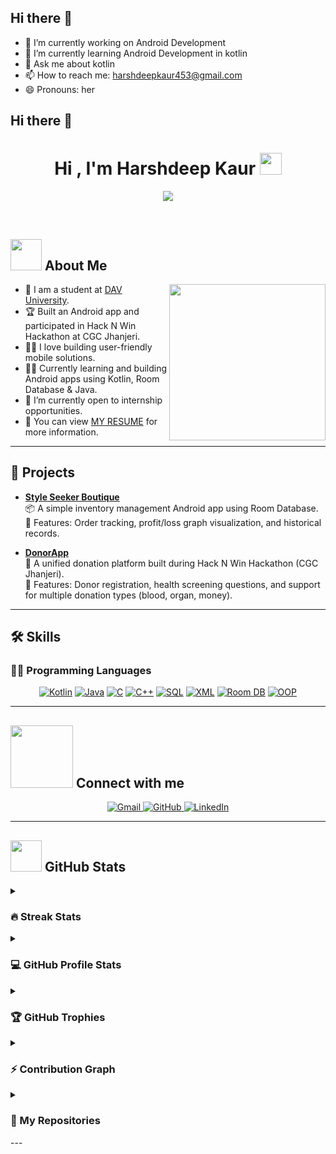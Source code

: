 ## Hi there 👋



- 🔭 I’m currently working on Android Development
- 🌱 I’m currently learning Android Development in kotlin
- 💬 Ask me about kotlin
- 📫 How to reach me: harshdeepkaur453@gmail.com
- 😄 Pronouns: her


## Hi there 👋

<h1 align="center">Hi , I'm Harshdeep Kaur <img src="https://media.giphy.com/media/hvRJCLFzcasrR4ia7z/giphy.gif" width="35"></h1>

<p align="center">
  <a href="https://github.com/DenverCoder1/readme-typing-svg">
    <img src="https://readme-typing-svg.herokuapp.com?font=Time+New+Roman&color=%23C8BE25&size=25&center=true&vCenter=true&width=600&height=100&lines=Android+Developer;B.Tech+CSE+Student;Kotlin+Enthusiast">
  </a>
</p>

<br>

## <picture><img src = "https://github.com/7oSkaaa/7oSkaaa/blob/main/Images/about_me.gif?raw=true" width = 50px></picture> About Me

<picture> <img align="right" src="https://github.com/7oSkaaa/7oSkaaa/blob/main/Images/Right_Side.gif?raw=true" width = 250px></picture>

- :school: I am a student at [DAV University](https://www.davuniversity.org/).
- :trophy: Built an Android app and participated in Hack N Win Hackathon at CGC Jhanjeri.
- :technologist: I love building user-friendly mobile solutions.
- :student: Currently learning and building Android apps using Kotlin, Room Database & Java.
- :thinking: I’m currently open to internship opportunities.
- :page_facing_up: You can view [MY RESUME](https://drive.google.com/file/d/1uSbS7Cbs0O8oYId9K1E2aA-pZpBfYRHE/view?usp=drive_link) for more information.

---

## 🚀 Projects

- **[Style Seeker Boutique](https://github.com/harsh782005/Style_Seeker_boutique)**  
  📦 A simple inventory management Android app using Room Database.  
  🔹 Features: Order tracking, profit/loss graph visualization, and historical records.

- **[DonorApp](https://github.com/harsh782005/DonorApp)**  
  🤝 A unified donation platform built during Hack N Win Hackathon (CGC Jhanjeri).  
  🔹 Features: Donor registration, health screening questions, and support for multiple donation types (blood, organ, money).

---

## 🛠️ Skills

### 👨‍💻 Programming Languages

<p align="center">
  <a href="#"><img alt="Kotlin" src="https://img.shields.io/badge/Kotlin-%230095D5.svg?style=plastic&logo=kotlin&logoColor=white"></a>
  <a href="#"><img alt="Java" src="https://img.shields.io/badge/Java-%23007396.svg?style=plastic&logo=java&logoColor=white"></a>
  <a href="#"><img alt="C" src="https://img.shields.io/badge/C-%232370ED.svg?style=plastic&logo=c&logoColor=white"></a>
  <a href="#"><img alt="C++" src="https://img.shields.io/badge/C++-%2300599C.svg?style=plastic&logo=c%2B%2B&logoColor=white"></a>
  <a href="#"><img alt="SQL" src="https://img.shields.io/badge/SQL-%2300C7B7.svg?style=plastic&logo=mysql&logoColor=white"></a>
  <a href="#"><img alt="XML" src="https://img.shields.io/badge/XML-%23FF6600.svg?style=plastic&logo=xml&logoColor=white"></a>
  <a href="#"><img alt="Room DB" src="https://img.shields.io/badge/RoomDB-%23D4AA00.svg?style=plastic&logo=sqlite&logoColor=white"></a>
  <a href="#"><img alt="OOP" src="https://img.shields.io/badge/OOPs-%23FF5733.svg?style=plastic&logo=code&logoColor=white"></a>
</p>

---

## <picture> <img src="https://github.com/7oSkaaa/7oSkaaa/blob/main/Images/Connect-with-me.gif?raw=true" width="100px"> </picture> Connect with me

<p align="center">
	<a href="mailto:harshdeepkaur453@gmail.com">
    <img src="https://img.shields.io/badge/gmail-%23EA4335.svg?style=plastic&logo=gmail&logoColor=white" alt="Gmail"/>
  </a>
	<a href="https://github.com/harsh782005">
    <img src="https://img.shields.io/badge/github-%23181717.svg?style=plastic&logo=github&logoColor=white" alt="GitHub"/>
  </a>
	<a href="https://www.linkedin.com/in/harshdeep-kaur-0316b5321/">
    <img src="https://img.shields.io/badge/linkedin-%230A66C2.svg?style=plastic&logo=linkedin&logoColor=white" alt="LinkedIn"/>
  </a>
</p>

---

## <picture> <img src = "https://github.com/7oSkaaa/7oSkaaa/blob/main/Images/Statistics.gif?raw=true" width = 50px>  </picture> GitHub Stats

<details><summary><h3> 🔥 Streak Stats</h3></summary>

<p align="center">
  <img src="https://github-readme-streak-stats.herokuapp.com/?user=harsh782005&theme=tokyonight_duo" alt="GitHub Streak"/>
</p>

</details>

<details><summary><h3>💻 GitHub Profile Stats</h3></summary>

<p align="center">
  <img src="https://github-readme-stats.vercel.app/api?username=harsh782005&show_icons=true&count_private=true&theme=tokyonight&layout=compact" height="230px"/>
  <img src="https://github-readme-stats.vercel.app/api/top-langs?username=harsh782005&langs_count=10&show_icons=true&theme=tokyonight" height="230px"/>
</p>

</details>

<details><summary><h3>🏆 GitHub Trophies</h3></summary>

<p align="center">
  <img src="https://github-profile-trophy.vercel.app/?username=harsh782005&theme=tokyonight&column=4&margin-w=15&margin-h=15" alt="GitHub Trophies"/>
</p>

</details>

<details><summary><h3>⚡ Contribution Graph</h3></summary>

<p align="center">
  <img src="https://github-readme-activity-graph.vercel.app/graph?username=harsh782005&theme=github" alt="GitHub Contribution Graph"/>
</p>

</details>



<details><summary><h3>📂 My Repositories</h3></summary>

<p align="center">
  <a href="https://github.com/harsh782005/Style_Seeker_boutique">
    <img src="https://github-readme-stats.vercel.app/api/pin/?username=harsh782005&repo=Style_Seeker_boutique&theme=tokyonight" alt="Style Seeker Boutique"/>
  </a>
  <a href="https://github.com/harsh782005/DonorApp">
    <img src="https://github-readme-stats.vercel.app/api/pin/?username=harsh782005&repo=DonorApp&theme=tokyonight" alt="Donor App"/>
  </a>
  <a href="https://github.com/harsh782005/KotlinBasics">
    <img src="https://github-readme-stats.vercel.app/api/pin/?username=harsh782005&repo=KotlinBasics&theme=tokyonight" alt="Kotlin Basics"/>
  </a>
  <a href="https://github.com/harsh782005/Animated_Login">
    <img src="https://github-readme-stats.vercel.app/api/pin/?username=harsh782005&repo=Animated_Login&theme=tokyonight" alt="Animated Login"/>
  </a>
  <a href="https://github.com/harsh782005/Login_Shared_Preference">
    <img src="https://github-readme-stats.vercel.app/api/pin/?username=harsh782005&repo=Login_Shared_Preference&theme=tokyonight" alt="Login Shared Preference"/>
  </a>
  <a href="https://github.com/harsh782005/MyGroceryApp">
    <img src="https://github-readme-stats.vercel.app/api/pin/?username=harsh782005&repo=MyGroceryApp&theme=tokyonight" alt="My Grocery App"/>
  </a>
  <a href="https://github.com/harsh782005/FragmentBottomNavBar">
    <img src="https://github-readme-stats.vercel.app/api/pin/?username=harsh782005&repo=FragmentBottomNavBar&theme=tokyonight" alt="Fragment Bottom NavBar"/>
  </a>
  <a href="https://github.com/harsh782005/FragmentBasics">
    <img src="https://github-readme-stats.vercel.app/api/pin/?username=harsh782005&repo=FragmentBasics&theme=tokyonight" alt="Fragment Basics"/>
  </a>
</p>

</details>
---
